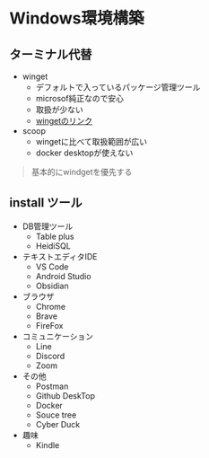 # Windows環境構築

## ターミナル代替

- winget
  - デフォルトで入っているパッケージ管理ツール
  - microsof純正なので安心
  - 取扱が少ない
  - [wingetのリンク](https://qiita.com/katsuhidem/items/ad7966fd1fdb6bc8befd)
- scoop
  - wingetに比べて取扱範囲が広い
  - docker desktopが使えない

> 基本的にwindgetを優先する

## install ツール

- DB管理ツール
  - Table plus
  - HeidiSQL
- テキストエディタIDE
  - VS Code
  - Android Studio
  - Obsidian
- ブラウザ
  - Chrome
  - Brave
  - FireFox
- コミュニケーション
  - Line
  - Discord
  - Zoom
- その他
  - Postman
  - Github DeskTop
  - Docker
  - Souce tree
  - Cyber Duck
- 趣味
  - Kindle
